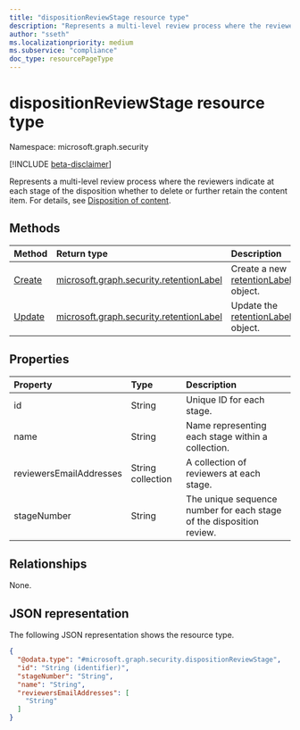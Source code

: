```yaml
---
title: "dispositionReviewStage resource type"
description: "Represents a multi-level review process where the reviewers indicate at each stage of the disposition whether to delete or further retain the content item."
author: "sseth"
ms.localizationpriority: medium
ms.subservice: "compliance"
doc_type: resourcePageType
---
```


# dispositionReviewStage resource type

Namespace: microsoft.graph.security

[!INCLUDE [beta-disclaimer](../../includes/beta-disclaimer.md)]

Represents a multi-level review process where the reviewers indicate at each stage of the disposition whether to delete or further retain the content item.
For details, see [Disposition of content](/microsoft-365/compliance/disposition).

## Methods
|Method|Return type|Description|
|:---|:---|:---|
|[Create](../api/security-labelsroot-post-retentionlabel.md)|[microsoft.graph.security.retentionLabel](../resources/security-retentionlabel.md)|Create a new [retentionLabel](../resources/security-retentionlabel.md) object. |
|[Update](../api/security-retentionlabel-update.md)|[microsoft.graph.security.retentionLabel](../resources/security-retentionlabel.md)|Update the [retentionLabel](../resources/security-retentionlabel.md) object. |


## Properties
|Property|Type|Description|
|:---|:---|:---|
|id|String|Unique ID for each stage. |
|name|String|Name representing each stage within a collection. |
|reviewersEmailAddresses|String collection|A collection of reviewers at each stage. |
|stageNumber|String|The unique sequence number for each stage of the disposition review. |


## Relationships
None.

## JSON representation
The following JSON representation shows the resource type.
<!-- {
  "blockType": "resource",
  "keyProperty": "id",
  "@odata.type": "microsoft.graph.security.dispositionReviewStage",
  "baseType": "microsoft.graph.entity",
  "openType": false
}
-->
``` json
{
  "@odata.type": "#microsoft.graph.security.dispositionReviewStage",
  "id": "String (identifier)",
  "stageNumber": "String",
  "name": "String",
  "reviewersEmailAddresses": [
    "String"
  ]
}
```
